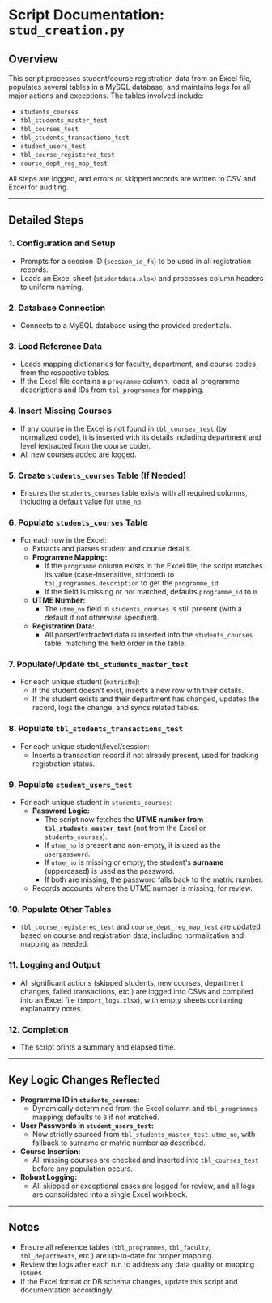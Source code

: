 # Script Documentation: `stud_creation.py`

## Overview

This script processes student/course registration data from an Excel file, populates several tables in a MySQL database, and maintains logs for all major actions and exceptions. The tables involved include:

- `students_courses`
- `tbl_students_master_test`
- `tbl_courses_test`
- `tbl_students_transactions_test`
- `student_users_test`
- `tbl_course_registered_test`
- `course_dept_reg_map_test`

All steps are logged, and errors or skipped records are written to CSV and Excel for auditing.

---

## Detailed Steps

### 1. **Configuration and Setup**

- Prompts for a session ID (`session_id_fk`) to be used in all registration records.
- Loads an Excel sheet (`studentdata.xlsx`) and processes column headers to uniform naming.

### 2. **Database Connection**

- Connects to a MySQL database using the provided credentials.

### 3. **Load Reference Data**

- Loads mapping dictionaries for faculty, department, and course codes from the respective tables.
- If the Excel file contains a `programme` column, loads all programme descriptions and IDs from `tbl_programmes` for mapping.

### 4. **Insert Missing Courses**

- If any course in the Excel is not found in `tbl_courses_test` (by normalized code), it is inserted with its details including department and level (extracted from the course code).
- All new courses added are logged.

### 5. **Create `students_courses` Table (If Needed)**

- Ensures the `students_courses` table exists with all required columns, including a default value for `utme_no`.

### 6. **Populate `students_courses` Table**

- For each row in the Excel:
  - Extracts and parses student and course details.
  - **Programme Mapping:**
    - If the `programme` column exists in the Excel file, the script matches its value (case-insensitive, stripped) to `tbl_programmes.description` to get the `programme_id`.
    - If the field is missing or not matched, defaults `programme_id` to `0`.
  - **UTME Number:**
    - The `utme_no` field in `students_courses` is still present (with a default if not otherwise specified).
  - **Registration Data:**
    - All parsed/extracted data is inserted into the `students_courses` table, matching the field order in the table.

### 7. **Populate/Update `tbl_students_master_test`**

- For each unique student (`matricNo`):
  - If the student doesn't exist, inserts a new row with their details.
  - If the student exists and their department has changed, updates the record, logs the change, and syncs related tables.

### 8. **Populate `tbl_students_transactions_test`**

- For each unique student/level/session:
  - Inserts a transaction record if not already present, used for tracking registration status.

### 9. **Populate `student_users_test`**

- For each unique student in `students_courses`:
  - **Password Logic:**
    - The script now fetches the **UTME number from `tbl_students_master_test`** (not from the Excel or `students_courses`).
    - If `utme_no` is present and non-empty, it is used as the `userpassword`.
    - If `utme_no` is missing or empty, the student's **surname** (uppercased) is used as the password.
    - If both are missing, the password falls back to the matric number.
  - Records accounts where the UTME number is missing, for review.

### 10. **Populate Other Tables**

- `tbl_course_registered_test` and `course_dept_reg_map_test` are updated based on course and registration data, including normalization and mapping as needed.

### 11. **Logging and Output**

- All significant actions (skipped students, new courses, department changes, failed transactions, etc.) are logged into CSVs and compiled into an Excel file (`import_logs.xlsx`), with empty sheets containing explanatory notes.

### 12. **Completion**

- The script prints a summary and elapsed time.

---

## Key Logic Changes Reflected

- **Programme ID in `students_courses`:**
  - Dynamically determined from the Excel column and `tbl_programmes` mapping; defaults to `0` if not matched.
- **User Passwords in `student_users_test`:**
  - Now strictly sourced from `tbl_students_master_test.utme_no`, with fallback to surname or matric number as described.
- **Course Insertion:**
  - All missing courses are checked and inserted into `tbl_courses_test` before any population occurs.
- **Robust Logging:**
  - All skipped or exceptional cases are logged for review, and all logs are consolidated into a single Excel workbook.

---

## Notes

- Ensure all reference tables (`tbl_programmes`, `tbl_faculty`, `tbl_departments`, etc.) are up-to-date for proper mapping.
- Review the logs after each run to address any data quality or mapping issues.
- If the Excel format or DB schema changes, update this script and documentation accordingly.
